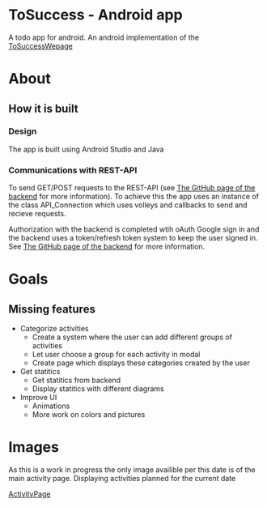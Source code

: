# ToSuccess - Android app
A todo app for android. An android implementation of the [ToSuccessWepage](https://github.com/VegSja/tosuccessweb)

# About
## How it is built
### Design
The app is built using Android Studio and Java

### Communications with REST-API
To send GET/POST requests to the REST-API (see [The GitHub page of the backend](https://github.com/VegSja/ToSuccessBackend) for more information). To achieve this the app uses an instance of the class API_Connection which uses volleys and callbacks to send and recieve requests.

Authorization with the backend is completed wtih oAuth Google sign in and the backend uses a token/refresh token system to keep the user signed in. See [The GitHub page of the backend](https://github.com/VegSja/ToSuccessBackend) for more information.

# Goals

## Missing features
- Categorize activities
    - Create a system where the user can add different groups of activities
    - Let user choose a group for each activity in modal
    - Create page which displays these categories created by the user
- Get statitics
    - Get statitics from backend
    - Display statitics with different diagrams
- Improve UI
    - Animations
    - More work on colors and pictures

# Images
As this is a work in progress the only image availible per this date is of the main activity page. Displaying activities planned for the current date

[ActivityPage](/Pictures/mainpage.jpg)